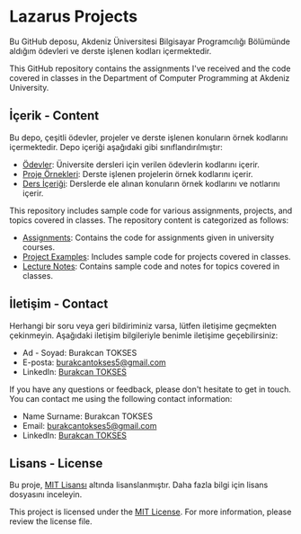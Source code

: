 # Lazarus Projects

Bu GitHub deposu, Akdeniz Üniversitesi Bilgisayar Programcılığı Bölümünde aldığım ödevleri ve derste işlenen kodları içermektedir.

This GitHub repository contains the assignments I've received and the code covered in classes in the Department of Computer Programming at Akdeniz University.

## İçerik - Content

Bu depo, çeşitli ödevler, projeler ve derste işlenen konuların örnek kodlarını içermektedir. Depo içeriği aşağıdaki gibi sınıflandırılmıştır:

- [Ödevler](/Assignments): Üniversite dersleri için verilen ödevlerin kodlarını içerir.
- [Proje Örnekleri](/Projects): Derste işlenen projelerin örnek kodlarını içerir.
- [Ders İçeriği](/Lecture-Notes): Derslerde ele alınan konuların örnek kodlarını ve notlarını içerir.

This repository includes sample code for various assignments, projects, and topics covered in classes. The repository content is categorized as follows:

- [Assignments](/Assignments): Contains the code for assignments given in university courses.
- [Project Examples](/Projects): Includes sample code for projects covered in classes.
- [Lecture Notes](/Lecture-Notes): Contains sample code and notes for topics covered in classes.

## İletişim - Contact

Herhangi bir soru veya geri bildiriminiz varsa, lütfen iletişime geçmekten çekinmeyin. Aşağıdaki iletişim bilgileriyle benimle iletişime geçebilirsiniz:

- Ad - Soyad: Burakcan TOKSES
- E-posta: burakcantokses5@gmail.com
- LinkedIn: [Burakcan TOKSES](https://www.linkedin.com/in/burakcan-tokses/)

If you have any questions or feedback, please don't hesitate to get in touch. You can contact me using the following contact information:

- Name Surname: Burakcan TOKSES
- Email: burakcantokses5@gmail.com
- LinkedIn: [Burakcan TOKSES](https://www.linkedin.com/in/burakcan-tokses/)

## Lisans - License

Bu proje, [MIT Lisansı](LICENSE) altında lisanslanmıştır. Daha fazla bilgi için lisans dosyasını inceleyin.

This project is licensed under the [MIT License](LICENSE). For more information, please review the license file.




